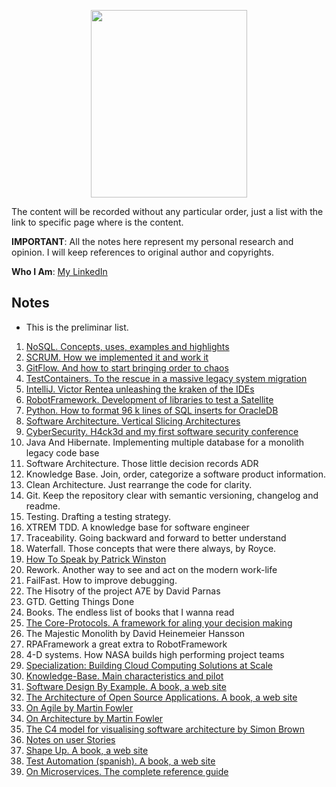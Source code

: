 <p align="center">
  <img width=250" height="300" src="/workspaces/matiasmiguez.tech-notes.io/images/tech_and_bread.jpeg">
</p>

The content will be recorded without any particular order, just a list with the link to specific page where is the content.

**IMPORTANT**: All the notes here represent my personal research and opinion. I will keep references to original author and copyrights.

**Who I Am**: [My LinkedIn](https://www.linkedin.com/in/matiasmiguez/)

## Notes

* This is the preliminar list.

1. [NoSQL. Concepts, uses, examples and highlights](/pages/1.course-no-sql.md)
2. [SCRUM. How we implemented it and work it](/pages/2.scrum-how-we-implemented-it-and-work-id.md)
3. [GitFlow. And how to start bringing order to chaos](/pages/3.gitflow-and-how-to-start-bringing-order-to-chaos.md)
4. [TestContainers. To the rescue in a massive legacy system migration](/pages/4.testcontainers-to-the-rescue-in-a-massive-legacy-system-migration.md)
5. [IntelliJ. Victor Rentea unleashing the kraken of the IDEs](/pages/5.intellij-victor-rentea-unleasing-the-craken-of-the-ides.md)
6. [RobotFramework. Development of libraries to test a Satellite](/pages/6.robotframework-development-of-libraries-to-test-a-satellite.md)
7. [Python. How to format 96 k lines of SQL inserts for OracleDB](/pages/7.python-how-to-format-96-k-lines-of-sql-inserts-for-oracledb.md)
8. [Software Architecture. Vertical Slicing Architectures](/pages/8.software-architecture-vertical-slicing-architectures.md)
9. [CyberSecurity. H4ck3d and my first software security conference](/pages/9.cybersecurity-h4ck3d-and-my-first-software-security-conference.md)
10. Java And Hibernate. Implementing multiple database for a monolith legacy code base
11. Software Architecture. Those little decision records ADR
12. Knowledge Base. Join, order, categorize a software product information.
13. Clean Architecture. Just rearrange the code for clarity.
14. Git. Keep the repository clear with semantic versioning, changelog and readme.
15. Testing. Drafting a testing strategy. 
16. XTREM TDD. A knowledge base for software engineer
17. Traceability. Going backward and forward to better understand
18. Waterfall. Those concepts that were there always, by Royce.
19. [How To Speak by Patrick Winston](/pages/19.how_to_speak_by_patrick_winston.md)
20. Rework. Another way to see and act on the modern work-life
21. FailFast. How to improve debugging.
22. The Hisotry of the project A7E by David Parnas
23. GTD. Getting Things Done
24. Books. The endless list of books that I wanna read
25. [The Core-Protocols. A framework for aling your decision making](/pages/25_the_core_protocols_a_framework_for_aling_your_decisions_making.md)
26. The Majestic Monolith by David Heinemeier Hansson
27. RPAFramework a great extra to RobotFramework
28. 4-D systems. How NASA builds high performing project teams
29. [Specialization: Building Cloud Computing Solutions at Scale](pages/29_specialization_building_cloud_computing_solutions_at_scale.md)
30. [Knowledge-Base. Main characteristics and pilot](/pages/30.knowledge-base_main_characteristics_and_pilot.md)
31. [Software Design By Example. A book, a web site](https://third-bit.com/sdxjs/)
32. [The Architecture of Open Source Applications. A book, a web site](http://aosabook.org/en/index.html)
33. [On Agile by Martin Fowler](https://martinfowler.com/agile.html)
34. [On Architecture by Martin Fowler](https://martinfowler.com/architecture/)
35. [The C4 model for visualising software architecture by Simon Brown](https://c4model.com/)
36. [Notes on user Stories](/pages/36.notes_on_user_stories.md)
37. [Shape Up. A book, a web site](https://basecamp.com/shapeup)
38. [Test Automation (spanish). A book, a web site](https://nicopaez.gitbook.io/test-automation/)
39. [On Microservices. The complete reference guide](https://microservices.io/)